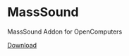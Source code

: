 MassSound
=========

MassSound Addon for OpenComputers

[Download](https://dl.dropboxusercontent.com/u/93572794/Mods/MassSound-1.7.2-1.0.jar)
